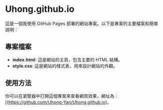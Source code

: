 # Uhong.github.io

這是一個我使用 GitHub Pages 部署的網站專案。以下是專案的主要檔案和簡單說明：

## 專案檔案
- **index.html**: 這是網站的主頁，包含主要的 HTML 結構。
- **style.css**: 這是網站的樣式表，用來設計網站的外觀。

## 使用方法
你可以在瀏覽器中打開這個專案來查看網頁效果，網址為：[(https://github.com/Uhong-Yan/Uhong.github.io)。
